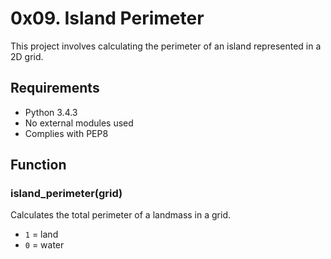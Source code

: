 # 0x09. Island Perimeter

This project involves calculating the perimeter of an island represented in a 2D grid.

## Requirements

- Python 3.4.3
- No external modules used
- Complies with PEP8

## Function

### island_perimeter(grid)
Calculates the total perimeter of a landmass in a grid.

- `1` = land
- `0` = water
